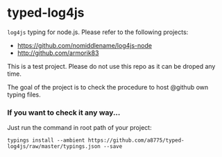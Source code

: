 # typed-log4js

`log4js` typing for node.js. Please refer to the following projects:

- https://github.com/nomiddlename/log4js-node
- http://github.com/armorik83

This is a test project. Please do not use this repo as it can be droped any time.

The goal of the project is to check the procedure to host @github own typing files.

### If you want to check it any way...

Just run the command in root path of your project:

```
typings install --ambient https://github.com/a8775/typed-log4js/raw/master/typings.json --save
```
